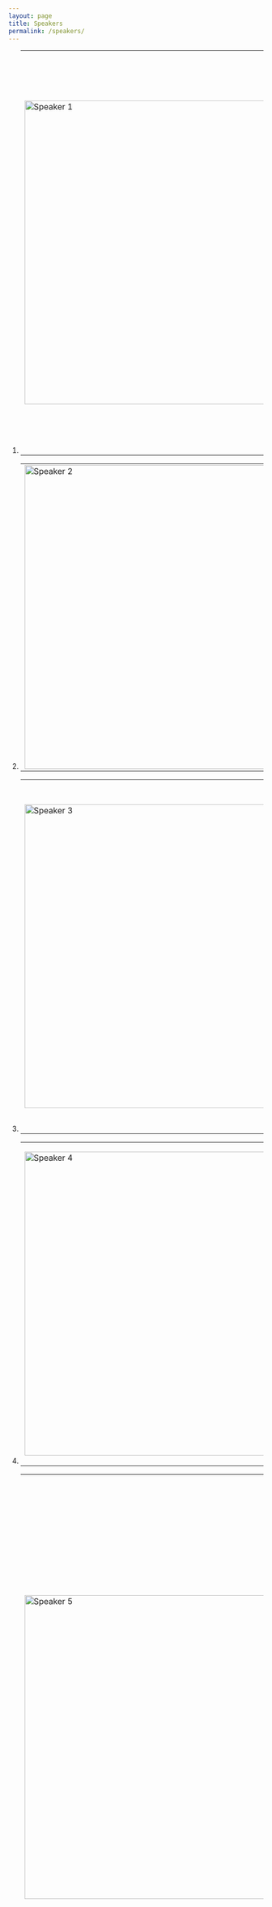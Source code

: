 ```yaml
---
layout: page
title: Speakers
permalink: /speakers/
---
```


<ol>
  <li>
    <table style="border: none;">
      <tr>
        <td><img src="https://anikem.github.io/images/profile_aniK.jpg" alt="Speaker 1" style="width:600px;"/></td>
        <td><p><b>Aniruddha Kembhavi:</b>  is an Affiliate Associate Professor at the Computer Science & Engineering Department at the University of Washington. He also leads PRIOR, the computer vision team at the Allen Institute for AI. His research interest is at the intersection of vision, language, and embodiment. He has pioneered several futuristic multimodal foundational works such as Unified-IO.</p></td>
      </tr>
    </table>
  </li>
  <li>
    <table style="border: none;">
      <tr>
        <td><img src="https://aisecure.github.io/files/bo_li_headshot.jpg" alt="Speaker 2" style="width:600px;"/></td>
        <td><p><b>Bo Li</b>: is an Associate Professor in the Computer Science Department at the University of Chicago. She is also on the advisory board of the Center for Artificial Intelligence Innovation (CAII). Her research focuses on trustworthy machine learning, emphasizing robustness, privacy, generalization, and their interconnections.</p></td>
      </tr>
    </table>
  </li>
  <li>
    <table style="border: none;">
      <tr>
        <td><img src="https://www.cs.umd.edu/sites/default/files/styles/medium/public/images/userpictures/Soheil%20Feizi-profile%20pic.jpg?itok=TzEmxITm" alt="Speaker 3" style="width:600px;"/></td>
        <td><p><b>Soheil Feizi</b>: is an Associate Professor in the Computer Science Department at the University of Maryland. His research is centered around developing reliable and trustworthy Artificial Intelligence (AI) with a focus on understanding its robustness (to natural and/or adversarial noise), generalizability (to unforeseen data domains), and interpretability (of both test and training time predictions). </p></td>
      </tr>
    </table>
  </li>
  <li>
    <table style="border: none;">
      <tr>
        <td><img src="https://scholar.googleusercontent.com/citations?view_op=view_photo&user=CYI6cKgAAAAJ&citpid=2" alt="Speaker 4" style="width:600px;"/></td>
        <td><p><b>David Bau</b>: is an Assistant Professor of Computer Science at Northeastern Khoury College. His interests lie in studying the structure and interpretation of deep networks, specifically large generative models. More specifically, his recent works include interpreting these large models and how to erase or rewrite the concepts.</p></td>
      </tr>
    </table>
  </li>
  <li>
    <table style="border: none;">
      <tr>
        <td><img src="https://scholar.googleusercontent.com/citations?view_op=view_photo&user=eXKdSu0AAAAJ&citpid=6" alt="Speaker 5" style="width:600px;"/></td>
        <td><p><b>Yanjun Qi</b>: is a Senior Manager at Bedrock Science, Amazon Web Services (AWS). She is also an associate professor of the University of Virginia, Department of Computer Science since 2013. Dr. Qi's research focuses on trustworthy deep learning, particularly trustworthy natural language processing (NLP), exploring ways to make deep learning models more reliable and interpretable. By combining her industry experience at AWS and academic expertise, Dr. Qi contributes to the development of trustworthy and robust AI systems.</p></td>
      </tr>
    </table>
  </li>
</ol>